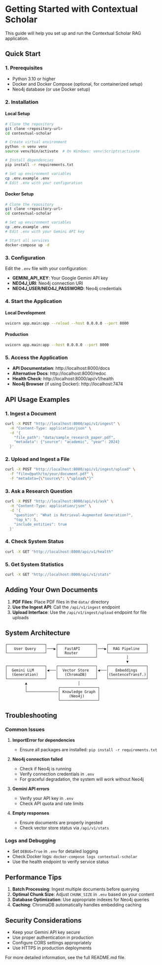 # Getting Started with Contextual Scholar

This guide will help you set up and run the Contextual Scholar RAG application.

## Quick Start

### 1. Prerequisites

- Python 3.10 or higher
- Docker and Docker Compose (optional, for containerized setup)
- Neo4j database (or use Docker setup)

### 2. Installation

#### Local Setup

```bash
# Clone the repository
git clone <repository-url>
cd contextual-scholar

# Create virtual environment
python -m venv venv
source venv/bin/activate  # On Windows: venv\Scripts\activate

# Install dependencies
pip install -r requirements.txt

# Set up environment variables
cp .env.example .env
# Edit .env with your configuration
```

#### Docker Setup

```bash
# Clone the repository
git clone <repository-url>
cd contextual-scholar

# Set up environment variables
cp .env.example .env
# Edit .env with your Gemini API key

# Start all services
docker-compose up -d
```

### 3. Configuration

Edit the `.env` file with your configuration:

- **GEMINI_API_KEY**: Your Google Gemini API key
- **NEO4J_URI**: Neo4j connection URI
- **NEO4J_USER/NEO4J_PASSWORD**: Neo4j credentials

### 4. Start the Application

#### Local Development
```bash
uvicorn app.main:app --reload --host 0.0.0.0 --port 8000
```

#### Production
```bash
uvicorn app.main:app --host 0.0.0.0 --port 8000
```

### 5. Access the Application

- **API Documentation**: http://localhost:8000/docs
- **Alternative Docs**: http://localhost:8000/redoc
- **Health Check**: http://localhost:8000/api/v1/health
- **Neo4j Browser** (if using Docker): http://localhost:7474

## API Usage Examples

### 1. Ingest a Document

```bash
curl -X POST "http://localhost:8000/api/v1/ingest" \
  -H "Content-Type: application/json" \
  -d '{
    "file_path": "data/sample_research_paper.pdf",
    "metadata": {"source": "academic", "year": 2024}
  }'
```

### 2. Upload and Ingest a File

```bash
curl -X POST "http://localhost:8000/api/v1/ingest/upload" \
  -F "file=@path/to/your/document.pdf" \
  -F "metadata={\"source\": \"upload\"}"
```

### 3. Ask a Research Question

```bash
curl -X POST "http://localhost:8000/api/v1/ask" \
  -H "Content-Type: application/json" \
  -d '{
    "question": "What is Retrieval-Augmented Generation?",
    "top_k": 5,
    "include_entities": true
  }'
```

### 4. Check System Status

```bash
curl -X GET "http://localhost:8000/api/v1/health"
```

### 5. Get System Statistics

```bash
curl -X GET "http://localhost:8000/api/v1/stats"
```

## Adding Your Own Documents

1. **PDF Files**: Place PDF files in the `data/` directory
2. **Use the Ingest API**: Call the `/api/v1/ingest` endpoint
3. **Upload Interface**: Use the `/api/v1/ingest/upload` endpoint for file uploads

## System Architecture

```
┌─────────────────┐    ┌─────────────────┐    ┌─────────────────┐
│   User Query    │───▶│   FastAPI       │───▶│  RAG Pipeline   │
└─────────────────┘    │   Router        │    └─────────────────┘
                       └─────────────────┘             │
                                                       ▼
┌─────────────────┐    ┌─────────────────┐    ┌─────────────────┐
│  Gemini LLM     │◀───│  Vector Store   │◀───│   Embeddings    │
│  (Generation)   │    │   (ChromaDB)    │    │(SentenceTransf.)│
└─────────────────┘    └─────────────────┘    └─────────────────┘
         ▲                       │
         │              ┌─────────────────┐
         └──────────────│ Knowledge Graph │
                        │    (Neo4j)      │
                        └─────────────────┘
```

## Troubleshooting

### Common Issues

1. **ImportError for dependencies**
   - Ensure all packages are installed: `pip install -r requirements.txt`

2. **Neo4j connection failed**
   - Check if Neo4j is running
   - Verify connection credentials in `.env`
   - For graceful degradation, the system will work without Neo4j

3. **Gemini API errors**
   - Verify your API key in `.env`
   - Check API quota and rate limits

4. **Empty responses**
   - Ensure documents are properly ingested
   - Check vector store status via `/api/v1/stats`

### Logs and Debugging

- Set `DEBUG=True` in `.env` for detailed logging
- Check Docker logs: `docker-compose logs contextual-scholar`
- Use the health endpoint to verify service status

## Performance Tips

1. **Batch Processing**: Ingest multiple documents before querying
2. **Optimal Chunk Size**: Adjust `CHUNK_SIZE` in `.env` based on your content
3. **Database Optimization**: Use appropriate indexes for Neo4j queries
4. **Caching**: ChromaDB automatically handles embedding caching

## Security Considerations

- Keep your Gemini API key secure
- Use proper authentication in production
- Configure CORS settings appropriately
- Use HTTPS in production deployments

For more detailed information, see the full README.md file.
